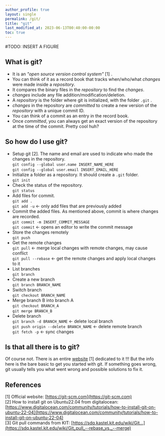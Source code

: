 ```yaml
---
author_profile: true
layout: single
permalink: /git/
title: "git"
last_modified_at: 2023-06-13T00:40:00-00:00
toc: true
---
```


\#TODO: INSERT A FIGURE

## What is git?
- It is an *"open source version control system"* \[1\] .
- You can think of it as a record book that tracks when/who/what *changes* were made inside a *repository*.
- It compares the binary files in the *repository* to find the *changes*. 
- *changes* include any file addition/modification/deletion.
- A *repository* is the folder where git is initialized, with the folder `.git` .
- *changes* in the repository are *committed* to create a new version of the *repository* with a unique commit ID.
- You can think of a commit as an entry in the record book.
- Once *committed*, you can always get an exact version of the repository at the time of the commit. Pretty cool huh? 

## So how do I use git?
- Setup git \[2\]. The name and email are used to indicate who made the changes in the repository.  
`git config --global user.name INSERT_NAME_HERE`  
`git config --global user.email INSERT_EMAIL_HERE`
- Initialize a folder as a repository. It should create a `.git` folder.  
`git init`
- Check the status of the repository.  
`git status`
- Add files for commit.  
`git add .`    
`git add -u` &larr; only add files that are previously added
- Commit the added files. As mentioned above, commit is where changes are recorded.  
`git commit -m INSERT_COMMIT_MESSAGE`  
`git commit` &larr; opens an editor to write the commit message
- Store the changes remotely  
`git push`  
- Get the remote changes  
`git pull` &larr; merge local changes with remote changes, may cause conflict  
`git pull --rebase` &larr; get the remote changes and apply local changes to it
- List branches  
`git branch`  
- Create a new branch  
`git branch BRANCH_NAME`  
- Switch branch  
`git checkout BRANCH_NAME`  
- Merge branch B into branch A  
`git checkout BRANCH_A`  
`git merge BRANCH_B`  
- Delete branch  
`git branch -d BRANCH_NAME` &larr; delete local branch  
`git push origin --delete BRANCH_NAME` &larr; delete remote branch  
`git fetch -p` &larr; sync changes  


## Is that all there is to git?
Of course not. There is an entire [website](https://git-scm.com) \[1\] dedicated to it !!! But the info here is the bare basic to get you started with git. If something goes wrong, git usually tells you what went wrong and possible solutions to fix it.

## References
[1] Official website: [https://git-scm.com](https://git-scm.com)  
[2] How to install git on Ubuntu22.04 from digitalocean:  
[https://www.digitalocean.com/community/tutorials/how-to-install-git-on-ubuntu-22-04](https://www.digitalocean.com/community/tutorials/how-to-install-git-on-ubuntu-22-04)  
[3] Git pull commands from KIT: [https://sdq.kastel.kit.edu/wiki/Git...](https://sdq.kastel.kit.edu/wiki/Git_pull_--rebase_vs._--merge)  
